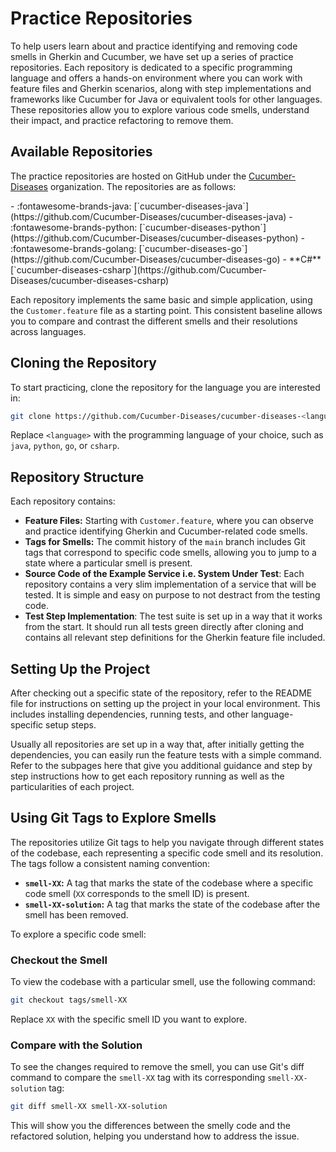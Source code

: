 # Practice Repositories

To help users learn about and practice identifying and removing code smells in Gherkin and Cucumber, we have set up a series of practice repositories. Each repository is dedicated to a specific programming language and offers a hands-on environment where you can work with feature files and Gherkin scenarios, along with step implementations and frameworks like Cucumber for Java or equivalent tools for other languages. These repositories allow you to explore various code smells, understand their impact, and practice refactoring to remove them.

## Available Repositories

The practice repositories are hosted on GitHub under the [Cucumber-Diseases](https://github.com/Cucumber-Diseases) organization. The repositories are as follows:

<div class="grid cards" markdown>
- :fontawesome-brands-java: [`cucumber-diseases-java`](https://github.com/Cucumber-Diseases/cucumber-diseases-java)
- :fontawesome-brands-python: [`cucumber-diseases-python`](https://github.com/Cucumber-Diseases/cucumber-diseases-python)
- :fontawesome-brands-golang: [`cucumber-diseases-go`](https://github.com/Cucumber-Diseases/cucumber-diseases-go)
- **C#** [`cucumber-diseases-csharp`](https://github.com/Cucumber-Diseases/cucumber-diseases-csharp)
</div>

Each repository implements the same basic and simple application, using the `Customer.feature` file as a starting point. This consistent baseline allows you to compare and contrast the different smells and their resolutions across languages.

## Cloning the Repository
To start practicing, clone the repository for the language you are interested in:

```bash
git clone https://github.com/Cucumber-Diseases/cucumber-diseases-<language>.git
```

Replace `<language>` with the programming language of your choice, such as `java`, `python`, `go`, or `csharp`.

## Repository Structure
Each repository contains:

- **Feature Files:** Starting with `Customer.feature`, where you can observe and practice identifying Gherkin and Cucumber-related code smells.
- **Tags for Smells:** The commit history of the `main` branch includes Git tags that correspond to specific code smells, allowing you to jump to a state where a particular smell is present.
- **Source Code of the Example Service i.e. System Under Test**: Each repository contains a very slim implementation of a service that will be tested. It is simple and easy on purpose to not destract from the testing code.
- **Test Step Implementation**: The test suite is set up in a way that it works from the start. It should run all tests green directly after cloning and contains all relevant step definitions for the Gherkin feature file included.

## Setting Up the Project
After checking out a specific state of the repository, refer to the README file for instructions on setting up the project in your local environment. This includes installing dependencies, running tests, and other language-specific setup steps.

Usually all repositories are set up in a way that, after initially getting the dependencies, you can easily run the feature tests with a simple command. Refer to the subpages here that give you additional guidance and step by step instructions how to get each repository running as well as the particularities of each project.

## Using Git Tags to Explore Smells
The repositories utilize Git tags to help you navigate through different states of the codebase, each representing a specific code smell and its resolution. The tags follow a consistent naming convention:

- **`smell-XX`:** A tag that marks the state of the codebase where a specific code smell (`XX` corresponds to the smell ID) is present.
- **`smell-XX-solution`:** A tag that marks the state of the codebase after the smell has been removed.

To explore a specific code smell:

### Checkout the Smell
To view the codebase with a particular smell, use the following command:

```bash
git checkout tags/smell-XX
```

Replace `XX` with the specific smell ID you want to explore.

### Compare with the Solution
To see the changes required to remove the smell, you can use Git's diff command to compare the `smell-XX` tag with its corresponding `smell-XX-solution` tag:

```bash
git diff smell-XX smell-XX-solution
```

This will show you the differences between the smelly code and the refactored solution, helping you understand how to address the issue.